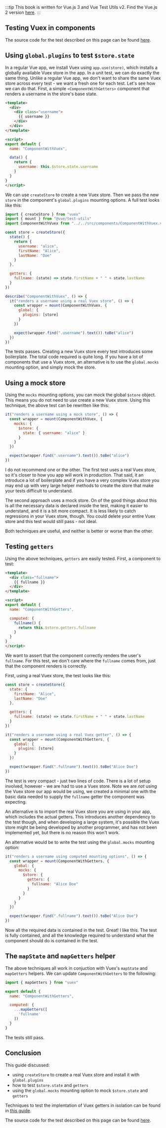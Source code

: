 :::tip This book is written for Vue.js 3 and Vue Test Utils v2.
Find the Vue.js 2 version [here](/).
:::

## Testing Vuex in components

The source code for the test described on this page can be found [here](https://github.com/lmiller1990/vue-testing-handbook/tree/master/demo-app/tests/unit/ComponentWithVuex.spec.js).

## Using `global.plugins` to test `$store.state`

In a regular Vue app, we install Vuex using `app.use(store)`, which installs a globally available Vuex store in the app. In a unit test, we can do exactly the same thing. Unlike a regular Vue app, we don't want to share the same Vuex store across every test - we want a fresh one for each test.
Let's see how we can do that. First, a simple `<ComponentWithGetters>` component that renders a username in the store's base state.

```html
<template>
  <div>
    <div class="username">
      {{ username }}
    </div>
  </div>
</template>

<script>
export default {
  name: "ComponentWithVuex",

  data() {
    return {
      username: this.$store.state.username
    }
  }
}
</script>
```

We can use `createStore` to create a new Vuex store. Then we pass the new `store` in the component's `global.plugins` mounting options. A full test looks like this:

```js
import { createStore } from "vuex"
import { mount } from "@vue/test-utils"
import ComponentWithVuex from "../../src/components/ComponentWithVuex.vue"

const store = createStore({
  state() {
    return {
      username: "alice",
      firstName: "Alice",
      lastName: "Doe"
    }
  },

  getters: {
    fullname: (state) => state.firstName + " " + state.lastName
  }
})

describe("ComponentWithVuex", () => {
  it("renders a username using a real Vuex store", () => {
    const wrapper = mount(ComponentWithVuex, {
      global: {
        plugins: [store]
      }
    })

    expect(wrapper.find(".username").text()).toBe("alice")
  })
})
```

The tests passes. Creating a new Vuex store every test introduces some boilerplate. The total code required is quite long. If you have a lot of components that use a Vuex store, an alternative is to use the `global.mocks` mounting option, and simply mock the store. 

## Using a mock store

Using the `mocks` mounting options, you can mock the global `$store` object. This means you do not need to use create a new Vuex store. Using this technique, the above test can be rewritten like this:

```js
it("renders a username using a mock store", () => {
  const wrapper = mount(ComponentWithVuex, {
    mocks: {
      $store: {
        state: { username: "alice" }
      }
    }
  })

  expect(wrapper.find(".username").text()).toBe("alice")
})
```

I do not recommend one or the other. The first test uses a real Vuex store, so it's closer to how you app will work in production. That said, it an introduce a lot of boilerplate and if you have a very complex Vuex store you may end up with very large helper methods to create the store that make your tests difficult to understand. 

The second approach uses a mock store. On of the good things about this is all the necessary data is declared inside the test, making it easier to understand, and it is a bit more compact. It is less likely to catch regressions in your Vuex store, though. You could delete your entire Vuex store and this test would still pass - not ideal.

Both techniques are useful, and neither is better or worse than the other.

## Testing `getters`

Using the above techniques, `getters` are easily tested. First, a component to test:

```html
<template>
  <div class="fullname">
    {{ fullname }}
  </div>
</template>

<script>
export default {
  name: "ComponentWithGetters",

  computed: {
    fullname() {
      return this.$store.getters.fullname
    }
  }
}
</script>
```

We want to assert that the component correctly renders the user's `fullname`. For this test, we don't care where the `fullname` comes from, just that the component renders is correctly.

First, using a real Vuex store, the test looks like this:

```js
const store = createStore({
  state: {
    firstName: "Alice",
    lastName: "Doe"
  },

  getters: {
    fullname: (state) => state.firstName + " " + state.lastName
  }
})

it("renders a username using a real Vuex getter", () => {
  const wrapper = mount(ComponentWithGetters, {
    global: {
      plugins: [store]
    }
  })

  expect(wrapper.find(".fullname").text()).toBe("Alice Doe")
})
```

The test is very compact - just two lines of code. There is a lot of setup involved, however - we are had to use a Vuex store. Note we are *not* using the Vuex store our app would be using, we created a minimal one with the basic data needed to supply the `fullname` getter the component was expecting.

An alternative is to import the real Vuex store you are using in your app, which includes the actual getters. This introduces another dependency to the test though, and when developing a large system, it's possible the Vuex store might be being developed by another programmer, and has not been implemented yet, but there is no reason this won't work.

An alternative would be to write the test using the `global.mocks` mounting option:

```js
it("renders a username using computed mounting options", () => {
  const wrapper = mount(ComponentWithGetters, {
    global: {
      mocks: {
        $store: {
          getters: {
            fullname: "Alice Doe"
          }
        }
      }
    }
  })

  expect(wrapper.find(".fullname").text()).toBe("Alice Doe")
})
```

Now all the required data is contained in the test. Great! I like this. The test is fully contained, and all the knowledge required to understand what the component should do is contained in the test.

## The `mapState` and `mapGetters` helper

The above techniques all work in conjuction with Vuex's `mapState` and `mapGetters` helpers. We can update `ComponentWithGetters` to the following:

```js
import { mapGetters } from "vuex"

export default {
  name: "ComponentWithGetters",

  computed: {
    ...mapGetters([
      'fullname'
    ])
  }
}
```

The tests still pass.

## Conclusion

This guide discussed:

- using `createStore` to create a real Vuex store and install it with `global.plugins`
- how to test `$store.state` and `getters`
- using the `global.mocks` mounting option to mock `$store.state` and `getters`

Techniques to test the implentation of Vuex getters in isolation can be found in [this guide](https://lmiller1990.github.io/vue-testing-handbook/vuex-getters.html).

The source code for the test described on this page can be found [here](https://github.com/lmiller1990/vue-testing-handbook/tree/master/demo-app/tests/unit/ComponentWithVuex.spec.js).
